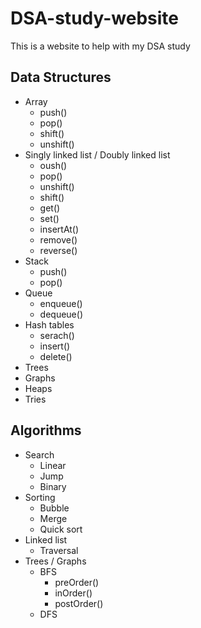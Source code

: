 # DSA-study-website
This is a website to help with my DSA study

## Data Structures


- Array
  - push()
  - pop()
  - shift()
  - unshift()
- Singly linked list / Doubly linked list
  - oush()
  - pop()
  - unshift()
  - shift()
  - get()
  - set()
  - insertAt()
  - remove()
  - reverse()
- Stack
  - push()
  - pop()
- Queue
  - enqueue()
  - dequeue()
- Hash tables
  - serach()
  - insert()
  - delete()  
- Trees
- Graphs
- Heaps
- Tries
  
## Algorithms
- Search
  - Linear
  - Jump
  - Binary
- Sorting
  - Bubble
  - Merge
  - Quick sort
- Linked list
  - Traversal
- Trees / Graphs
  - BFS
    - preOrder()
    - inOrder()
    - postOrder()
  - DFS

